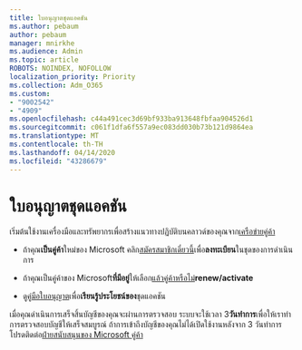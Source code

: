 ```yaml
---
title: ใบอนุญาตชุดแอคชัน
ms.author: pebaum
author: pebaum
manager: mnirkhe
ms.audience: Admin
ms.topic: article
ROBOTS: NOINDEX, NOFOLLOW
localization_priority: Priority
ms.collection: Adm_O365
ms.custom:
- "9002542"
- "4909"
ms.openlocfilehash: c44a491cec3d69bf933ba913648fbfaa904526d1
ms.sourcegitcommit: c061f1dfa6f557a9ec083dd030b73b121d9864ea
ms.translationtype: MT
ms.contentlocale: th-TH
ms.lasthandoff: 04/14/2020
ms.locfileid: "43286679"
---
```

# <a name="action-pack-licenses"></a>ใบอนุญาตชุดแอคชัน

เริ่มต้นใช้งานเครื่องมือและทรัพยากรเพื่อสร้างแนวทางปฏิบัติบนคลาวด์ของคุณจาก[เครือข่ายคู่ค้า](https://aka.ms/MPNActionPack)

- ถ้าคุณ**เป็นคู่ค้า**ใหม่ของ Microsoft คลิก[สมัครสมาชิกเดี๋ยวนี้](https://aka.ms/MPNActionPackNew)เพื่อ**ลงทะเบียน**ในชุดของการดําเนินการ

- ถ้าคุณเป็นคู่ค้าของ Microsoft**ที่มีอยู่**ให้เลือก[แล้วคู่ค้าหรือไม่](https://aka.ms/MPNActionPackExisting)**renew/activate** 

- ดู[คู่มือใบอนุญาต](https://aka.ms/MPNActionPackGuide)เพื่อ**เรียนรู้ประโยชน์ของ**ชุดแอคชัน 

เมื่อคุณดําเนินการเสร็จสิ้นบัญชีของคุณจะผ่านการตรวจสอบ ระบบจะใช้เวลา 3**วันทําการ**เพื่อให้เราทําการตรวจสอบบัญชีให้เสร็จสมบูรณ์ ถ้าการเข้าถึงบัญชีของคุณไม่ได้เปิดใช้งานหลังจาก 3 วันทําการ โปรดติดต่อ[ฝ่ายสนับสนุนของ Microsoft คู่ค้า](https://aka.ms/MPNActionPackSupport) 
